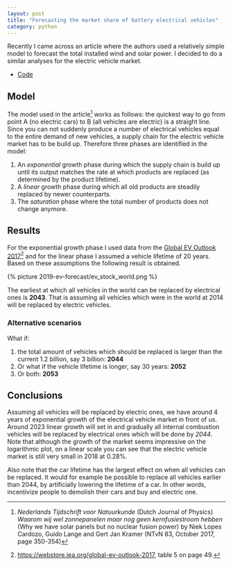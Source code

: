 ```yaml
---
layout: post
title: "Forecasting the market share of battery electrical vehicles"
category: python
---
```


Recently I came across an article where the authors used a relatively simple model to forecast the total installed wind and solar power. I decided to do a similar analyses for the electric vehicle market.

- [Code](https://github.com/Roald87/ev_forecast)

## Model

The model used in the article[^1] works as follows: the quickest way to go from point A (no electric cars) to B (all vehicles are electric) is a straight line. Since you can not suddenly produce a number of electrical vehicles equal to the entire demand of new vehicles, a supply chain for the electric vehicle market has to be build up. Therefore three phases are identified in the model:
1. An _exponential_ growth phase during which the supply chain is build up until its output matches the rate at which products are replaced (as determined by the product lifetime).
2. A _linear_ growth phase during which all old products are steadily replaced by newer counterparts.
3. The _saturation_ phase where the total number of products does not change anymore.

## Results
For the exponential growth phase I used data from the [Global EV Outlook 2017](https://webstore.iea.org/global-ev-outlook-2017)[^2]  and for the linear phase I assumed a vehicle lifetime of 20 years. Based on these assumptions the following result is obtained.

{% picture 2019-ev-forecast/ev_stock_world.png %}

The earliest at which all vehicles in the world can be replaced by electrical ones is **2043**. That is assuming all vehicles which were in the world at 2014 will be replaced by electric vehicles. 

### Alternative scenarios 

What if:
1. the total amount of vehicles which should be replaced is larger than the current 1.2 billion, say 3 billion: **2044** 
2. Or what if the vehicle lifetime is longer, say 30 years: **2052**
3. Or both: **2053**

## Conclusions 

Assuming all vehicles will be replaced by electric ones, we have around 4 years of exponential growth of the electrical vehicle market in front of us. Around 2023 linear growth will set in and gradually all internal combustion vehicles will be replaced by electrical ones which will be done by *2044*. Note that although the growth of the market seems impressive on the logarithmic plot, on a linear scale you can see that the electric vehicle market is still very small in 2018 at 0.28%.

Also note that the car lifetime has the largest effect on when all vehicles can be replaced. It would for example be possible to replace all vehicles earlier than 2044, by artificially lowering the lifetime of a car. In other words, incentivize people to demolish their cars and buy and electric one.

[^1]: *Nederlands Tijdschrift voor Natuurkunde* (Dutch Journal of Physics) *Waarom wij wel zonnepanelen maar nog geen kernfusiestroom hebben* (Why we have solar panels but no nuclear fusion power) by Niek Lopes Cardozo, Guido Lange and Gert Jan Kramer (NTvN 83, October 2017, page 350-354)
[^2]: https://webstore.iea.org/global-ev-outlook-2017, table 5 on page 49.

